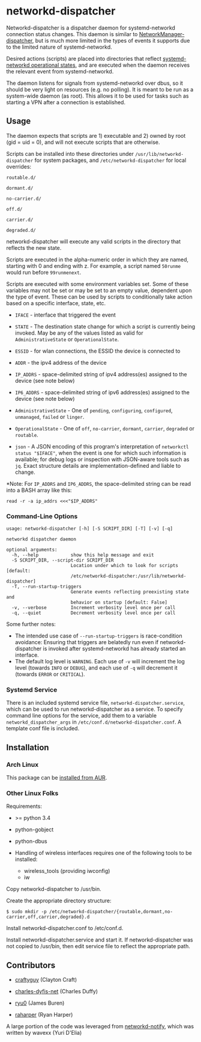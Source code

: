 # networkd-dispatcher

Networkd-dispatcher is a dispatcher daemon for systemd-networkd connection status changes. This daemon is similar to [NetworkManager-dispatcher](https://developer.gnome.org/NetworkManager/unstable/NetworkManager.html), but is much more limited in the types of events it supports due to the limited nature of systemd-networkd. 

Desired actions (scripts) are placed into directories that reflect [systemd-networkd operational states](https://www.freedesktop.org/software/systemd/man/networkctl.html), and are executed when the daemon receives the relevant event from systemd-networkd.

The daemon listens for signals from systemd-networkd over dbus, so it should be very light on resources (e.g. no polling). It is meant to be run as a system-wide daemon (as root). This allows it to be used for tasks such as starting a VPN after a connection is established.

## Usage

The daemon expects that scripts are 1) executable and 2) owned by root (gid = uid = 0), and will not execute scripts that are otherwise.

Scripts can be installed into these directories under ```/usr/lib/networkd-dispatcher``` for system packages, and ```/etc/networkd-dispatcher``` for local overrides:

```
routable.d/

dormant.d/

no-carrier.d/

off.d/

carrier.d/

degraded.d/
```

networkd-dispatcher will execute any valid scripts in the directory that reflects the new state. 

Scripts are executed in the alpha-numeric order in which they are named, starting with 0 and ending with z. For example, a script named ```50runme``` would run before ```99runmenext```.

Scripts are executed with some environment variables set. Some of these variables may not be set or may be set to an empty value, dependent upon the type of event. These can be used by scripts to conditionally take action based on a specific interface, state, etc.

- ```IFACE``` - interface that triggered the event

- ```STATE``` - The destination state change for which a script is currently being invoked. May be any of the values listed as valid for `AdministrativeState` or `OperationalState`.

- ```ESSID``` - for wlan connections, the ESSID the device is connected to

- ```ADDR``` - the ipv4 address of the device

- ```IP_ADDRS``` - space-delimited string of ipv4 address(es) assigned to the device (see note below)

- ```IP6_ADDRS``` - space-delimited string of ipv6 address(es) assigned to the device (see note below)

- ```AdministrativeState``` - One of `pending`, `configuring`, `configured`, `unmanaged`, `failed` or `linger`.

- ```OperationalState``` - One of `off`, `no-carrier`, `dormant`, `carrier`, `degraded` or `routable`.

- ```json``` - A JSON encoding of this program's interpretation of `networkctl status "$IFACE"`, when the event is one for which such information is available; for debug logs or inspection with JSON-aware tools such as `jq`. Exact structure details are implementation-defined and liable to change.

*Note: For `IP_ADDRS` and `IP6_ADDRS`, the space-delimited string can be read into a BASH array like this:

```read -r -a ip_addrs <<<"$IP_ADDRS"```

### Command-Line Options

```
usage: networkd-dispatcher [-h] [-S SCRIPT_DIR] [-T] [-v] [-q]

networkd dispatcher daemon

optional arguments:
  -h, --help            show this help message and exit
  -S SCRIPT_DIR, --script-dir SCRIPT_DIR
                        Location under which to look for scripts [default:
                        /etc/networkd-dispatcher:/usr/lib/networkd-dispatcher]
  -T, --run-startup-triggers
                        Generate events reflecting preexisting state and
                        behavior on startup [default: False]
  -v, --verbose         Increment verbosity level once per call
  -q, --quiet           Decrement verbosity level once per call
```

Some further notes:

- The intended use case of `--run-startup-triggers` is race-condition avoidance: Ensuring that triggers are belatedly run even if networkd-dispatcher is invoked after systemd-networkd has already started an interface.
- The default log level is `WARNING`. Each use of `-v` will increment the log level (towards `INFO` or `DEBUG`), and each use of `-q` will decrement it (towards `ERROR` or `CRITICAL`).

### Systemd Service

There is an included systemd service file, `networkd-dispatcher.service`, which can be used to run networkd-dispatcher as a service. To specify command line options for the service, add them to a variable `networkd_dispatcher_args` in `/etc/conf.d/networkd-dispatcher.conf`. A template conf file is included.


## Installation

### Arch Linux

This package can be [installed from AUR](https://aur.archlinux.org/packages/networkd-dispatcher/).

### Other Linux Folks

Requirements:

- \>= python 3.4

- python-gobject

- python-dbus

- Handling of wireless interfaces requires one of the following tools to be installed:
  - wireless_tools (providing iwconfig)
  - iw

Copy networkd-dispatcher to /usr/bin.

Create the appropriate directory structure:

```$ sudo mkdir -p /etc/networkd-dispatcher/{routable,dormant,no-carrier,off,carrier,degraded}.d```

Install networkd-dispatcher.conf to /etc/conf.d.

Install networkd-dispatcher.service and start it. If networkd-dispatcher was not copied to /usr/bin, then edit service file to reflect the appropriate path.


## Contributors

- [craftyguy](https://github.com/craftyguy) (Clayton Craft)

- [charles-dyfis-net](https://github.com/charles-dyfis-net) (Charles Duffy)

- [ryu0](https://github.com/ryu0) (James Buren)

- [raharper](https://github.com/raharper) (Ryan Harper)

A large portion of the code was leveraged from [networkd-notify](https://github.com/wavexx/networkd-notify), which was written by wavexx (Yuri D'Elia)
